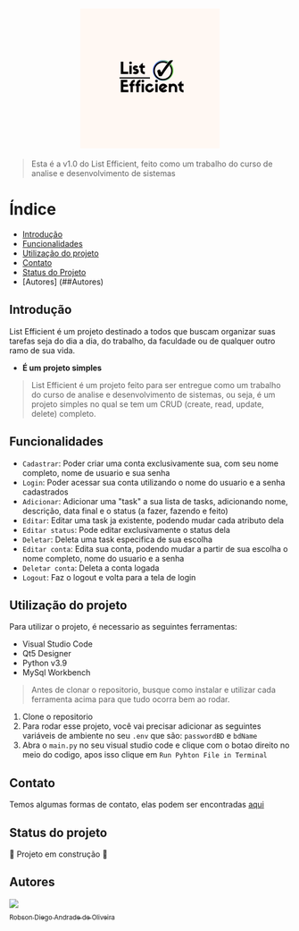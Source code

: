 <h1 align="center">
  <img align="center" src="https://github.com/TheRealRobinho/ToDoList/blob/master/Logo.png" alt="List Efficient" style = "height: 250px">
</h1>

> Esta é a v1.0 do List Efficient, feito como um trabalho do curso de analise e desenvolvimento de sistemas

# Índice 

* [Introdução](##Introdução)
* [Funcionalidades](##Funcionalidades)
* [Utilização do projeto](##tilização-do-projeto)
* [Contato](##Contato)
* [Status do Projeto](##Status-do-projeto)
* [Autores] (##Autores)


## Introdução
List Efficient é um projeto destinado a todos que buscam organizar suas tarefas seja do dia a dia, do trabalho, da faculdade ou de qualquer outro ramo de sua vida. 

- **É um projeto simples**

> List Efficient é um projeto feito para ser entregue como um trabalho do curso de analise e desenvolvimento de sistemas, ou seja, é um projeto simples no qual se tem 
um CRUD (create, read, update, delete) completo.

## Funcionalidades

- `Cadastrar`: Poder criar uma conta exclusivamente sua, com seu nome completo, nome de usuario e sua senha
- `Login`: Poder acessar sua conta utilizando o nome do usuario e a senha cadastrados
- `Adicionar`: Adicionar uma "task" a sua lista de tasks, adicionando nome, descrição, data final e o status (a fazer, fazendo e feito)
- `Editar`: Editar uma task ja existente, podendo mudar cada atributo dela
- `Editar status`: Pode editar exclusivamente o status dela
- `Deletar`: Deleta uma task especifica de sua escolha
- `Editar conta`: Edita sua conta, podendo mudar a partir de sua escolha o nome completo, nome do usuario e a senha
- `Deletar conta`: Deleta a conta logada
- `Logout`: Faz o logout e volta para a tela de login

## Utilização do projeto
Para utilizar o projeto, é necessario as seguintes ferramentas:

- Visual Studio Code
- Qt5 Designer
- Python v3.9
- MySql Workbench

> Antes de clonar o repositorio, busque como instalar e utilizar cada ferramenta acima para que tudo ocorra bem ao rodar.

1. Clone o repositorio
2. Para rodar esse projeto, você vai precisar adicionar as seguintes variáveis de ambiente no seu `.env` que são: `passwordBD` e `bdName`
3. Abra o ``main.py`` no seu visual studio code e clique com o botao direito no meio do codigo, apos isso clique em ``Run Pyhton File in Terminal``

## Contato
Temos algumas formas de contato, elas podem ser encontradas [aqui](https://github.com/TheRealRobinho)

## Status do projeto
:construction: Projeto em construção :construction:

## Autores
[<img src="https://avatars.githubusercontent.com/u/77800184?v=4" width=185><br><sub>Robson Diego Andrade de Oliveira</sub>](https://github.com/TheRealRobinho)
